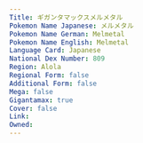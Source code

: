 ```yaml
---
﻿Title: ギガンタマックスメルメタル
Pokemon Name Japanese: メルメタル
Pokemon Name German: Melmetal
Pokemon Name English: Melmetal
Language Card: Japanese
National Dex Number: 809
Region: Alola
Regional Form: false
Additional Form: false
Mega: false
Gigantamax: true
Cover: false
Link: 
Owned: 
---
```

